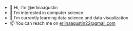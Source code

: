 - 👋 Hi, I’m @erlinaagustin
- 👀 I’m interested in computer science
- 🌱 I’m currently learning data science and data visualization
- 📫 You can reach me on erlinaagustin22@gmail.com

<!---
erlinaagustin/erlinaagustin is a ✨ special ✨ repository because its `README.md` (this file) appears on your GitHub profile.
You can click the Preview link to take a look at your changes.
--->
